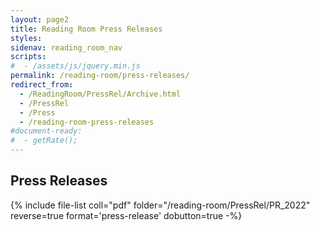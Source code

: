 ```yaml
---
layout: page2
title: Reading Room Press Releases
styles:
sidenav: reading_room_nav
scripts:
#  - /assets/js/jquery.min.js
permalink: /reading-room/press-releases/
redirect_from:
  - /ReadingRoom/PressRel/Archive.html
  - /PressRel
  - /Press
  - /reading-room-press-releases
#document-ready:
#  - getRate();
---
```


## Press Releases

{% include file-list coll="pdf" folder="/reading-room/PressRel/PR_2022" reverse=true format='press-release' dobutton=true -%}

<!-- CONTENT END -->
